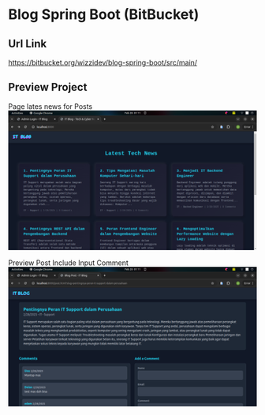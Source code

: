 # Blog Spring Boot (BitBucket)

## Url Link
https://bitbucket.org/wizzidev/blog-spring-boot/src/main/

## Preview Project
Page lates news for Posts
![Deskripsi Gambar](https://raw.githubusercontent.com/WizziGameDev/blog-spring-boot/main/blog-image/1.png)

Preview Post Include Input Comment
![Deskripsi Gambar](https://raw.githubusercontent.com/WizziGameDev/blog-spring-boot/main/blog-image/2.png)
